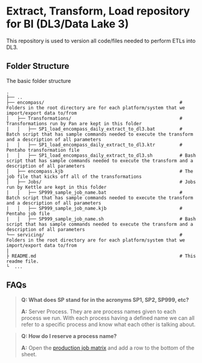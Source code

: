 # Extract, Transform, Load repository for BI (DL3/Data Lake 3)
This repository is used to version all code/files needed to perform ETLs into DL3.

## Folder Structure

The basic folder structure 

    .
    ├── ..
    ├── encompass/                                                  # Folders in the root directory are for each platform/system that we import/export data to/from
    │   ├── Transformations/                                        # Transformations run by Pan are kept in this folder
    |   │   ├── SP1_load_encompass_daily_extract_to_dl3.bat         # Batch script that has sample commands needed to execute the transform and a description of all parameters
    |   │   ├── SP1_load_encompass_daily_extract_to_dl3.ktr         # Pentaho transformation file
    |   │   ├── SP1_load_encompass_daily_extract_to_dl3.sh          # Bash script that has sample commands needed to execute the transform and a description of all parameters
    │   ├── encompass.kjb                                           # The job file that kicks off all of the transformations 
    │   ├── Jobs/                                                   # Jobs run by Kettle are kept in this folder
    |   │   ├── SP999_sample_job_name.bat                           # Batch script that has sample commands needed to execute the transform and a description of all parameters
    |   │   ├── SP999_sample_job_name.kjb                           # Pentaho job file
    |   │   ├── SP999_sample_job_name.sh                            # Bash script that has sample commands needed to execute the transform and a description of all parameters    
    └── servicing/                                                  # Folders in the root directory are for each platform/system that we import/export data to/from
    |
    ├ README.md                                                     # This readme file.
    └  ...    

## FAQs
> **Q: What does SP stand for in the acronyms SP1, SP2, SP999, etc?**
>
> **A:** Server Process. They are are process names given to each process we run. With each process having a defined name we can all refer to a specific process and know what each other is talking about. 

> **Q: How do I reserve a process name?**
>
> **A:** Open the [production job matrix](https://docs.google.com/spreadsheets/d/1njphL7PpykrfqUUY8kxImsQBhrrwPz9ICqW727QnAA0/) and add a row to the bottom of the sheet. 

